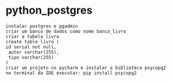 # python_postgres

	instalar postgres e pgadmin
	criar um banco de dados como nome banco_livro
	criar a tabela livro
	create table livro (
	id serial not null,
   	 autor varchar(255),
   	 tipo varchar(255)
	)
	criar um projeto no pycharm e instalar a biblioteca psycopg2
	no terminal da IDE executar: pip install psycopg2
